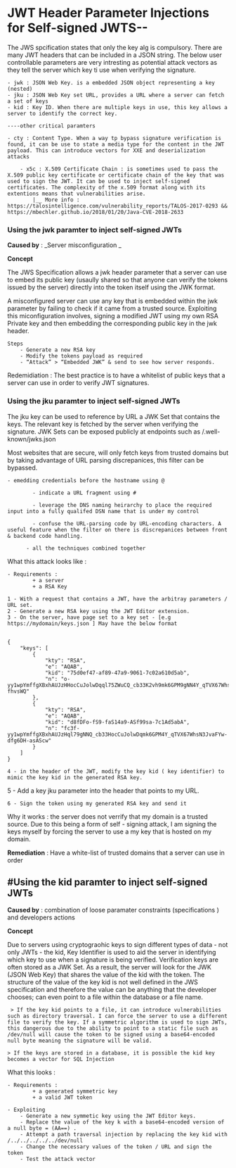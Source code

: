 # JWT Header Parameter Injections for Self-signed JWTS--
			
The JWS spcification states that only the key alg is compulsory. There are many JWT headers that can be included in a JSON string. The below user controllable parameters are very intresting as potential attack vectors as they tell the server which key ti use when verifying the signature. 
		
	- jwk : JSON Web Key. is a embedded JSON object representing a key (nested)
	- jku : JSON Web Key set URL, provides a URL where a server can fetch a set of keys
	- kid : Key ID. When there are multiple keys in use, this key allows a server to identify the correct key. 
			  
	----other critical paramters
						
	- cty : Content Type. When a way tp bypass signature verification is found, it can be use to state a media type for the content in the JWT payload. This can introduce vectors for XXE and deserialization attacks
						
		- x5c : X.509 Certificate Chain : is sometimes used to pass the X.509 public key certificate or certificate chain of the key that was used to sign the JWT. It can be used to inject self-signed certificates. The complexity of the x.509 format along with its extentions means that vulnerabilities arise. 
			|__ More info :  https://talosintelligence.com/vulnerability_reports/TALOS-2017-0293 &&  https://mbechler.github.io/2018/01/20/Java-CVE-2018-2633
			
			
			
			
### Using the jwk paramter to inject self-signed JWTs
**Caused by** : _Server misconfiguration _
				
**Concept**
						
The JWS Specification allows a jwk header parameter that a server can use to embed its public key (usaully shared so that anyone can verify the tokens issued by the server)  directly into the token itself using the JWK format. 
				
A misconfigured server can use any key that is embedded within the jwk parameter by failing to check if it came from a trusted source. Exploiting this miconfiguration involves, signing a modified JWT using my own RSA Private key and then embedding the corresponding public key in the jwk header.  
					
	Steps
		- Generate a new RSA key
		- Modify the tokens payload as required
		- “Attack” > “Embedded JWK” & send to see how server responds. 
							
							
Redemidiation : The best practice is to have a whitelist of public keys that a server can use in order to verify JWT signatures. 		
							
							
							
							
							
							
### Using the jku paramter to inject self-signed JWTs
					
The jku key can be used to reference by URL a JWK Set that contains the keys. The relevant key is fetched by the server when verifying the signature.  JWK Sets can be exposed publicly at endpoints such as /.well-known/jwks.json 
					
Most websites that are secure, will only fetch keys from trusted domains but by taking advantage of URL parsing discrepanices, this filter can be bypassed. 
							
	- emedding credentials before the hostname using @
								
			- indicate a URL fragment using #
									
			- leverage the DNS naming heirarchy to place the required input into a fully qualifed DSN name that is under my control 
									
			- confuse the URL-parsing code by URL-encoding characters. A useful feature when the filter on there is discrepanices between front & backend code handling.
									
		  - all the techniques combined together 
									
						
	
What this attack looks like :  

	- Requirements : 
			+ a server
			+ a RSA Key
									
	1 - With a request that contains a JWT, have the arbitray parameters / URL set. 
	2 - Generate a new RSA key using the JWT Editor extension. 					 
	3 - On the server, have page set to a key set - [e.g https://mydomain/keys.json ] May have the below format
											
~~~~~~~~~~~~~~~~~~~~~~~~~~~~~~~~~

{
    "keys": [
        {
            "kty": "RSA",
            "e": "AQAB",
            "kid": "75d0ef47-af89-47a9-9061-7c02a610d5ab",
            "n": "o-yy1wpYmffgXBxhAUJzHHocCuJolwDqql75ZWuCQ_cb33K2vh9mk6GPM9gNN4Y_qTVX67WhsN3JvaFYw-fhvsWQ"
        },
        {
            "kty": "RSA",
            "e": "AQAB",
            "kid": "d8fDFo-fS9-faS14a9-ASf99sa-7c1Ad5abA",
            "n": "fc3f-yy1wpYmffgXBxhAUJzHql79gNNQ_cb33HocCuJolwDqmk6GPM4Y_qTVX67WhsN3JvaFYw-dfg6DH-asAScw"
        }
    ]
}
~~~~~~~~~~~~~~~~~~~~~~~~~~~~~~~~~

											
	4 - in the header of the JWT, modify the key kid ( key identifier) to mimic the key kid in the generated RSA key. 
				
  5 - Add a  key jku parameter into the header that points to my URL.  
							
	6 - Sign the token using my generated RSA key and send it 
							

Why it works : the server does not verrify that my domain is a trusted source. Due to this being a form of self - signing attack, I am signing the keys myself by forcing the server to use a my key that is hosted on my domain. 
					
					
**Remediation** : Have a white-list of trusted domains that a server can use in order 
					
					
					

## #Using the kid paramter to inject self-signed JWTs

**Caused by** : combination of loose paramater constraints (specifications ) and developers actions 

**Concept**
					
Due to servers using cryptograohic keys to sign different types of data - not only JWTs - the kid, Key Identifier is used to aid the server in identifying which key to use when a signature is being verified. Verification keys are often stored as a JWK Set. As a result, the server will look for the JWK (JSON Web Key) that shares  the value of the kid with the token. The structure of the value of the key kid is not well defined in the JWS specification and therefore the value can be anything that the developer chooses; can even point to a file within the database or a file name.
					
	 > If the key kid points to a file, it can introduce vulnerabilities such as directory traversal. I can force the server to use a different file to verify the key. If a symmetric algorithm is used to sign JWTs, this dangerous due to the ability to point to a static file such as /dev/null will cause the token to be signed using a base64-encoded null byte meaning the signature will be valid. 
							
	> If the keys are stored in a database, it is possible the kid key becomes a vector for SQL Injection  
					
What this looks : 
						
	- Requirements :
			+ a generated symmetric key
			+ a valid JWT token
											
	- Exploiting 			
		- Generate a new symmetic key using the JWT Editor keys. 
		- Replace the value of the key k with a base64-encoded version of a null byte = (AA==) . 
		- Attempt a path traversal injection by replacing the key kid with /../../../../../dev/null
		- Change the necessary values of the token / URL and sign the token
		- Test the attack vector
								 
								
